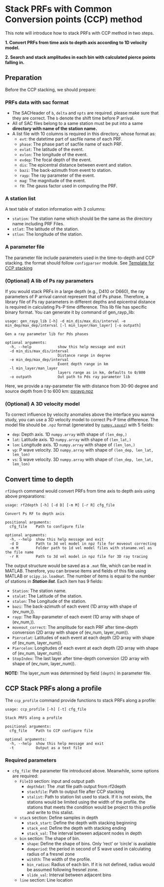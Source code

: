 
# Stack PRFs with Common Conversion points (CCP) method

This note will introduce how to stack PRFs with CCP method in two steps.

**1. Convert PRFs from time axis to depth axis according to 1D velocity model.**

**2. Search and stack amplitudes in each bin with calculated pierce points falling in.**

## Preparation

Before the CCP stacking, we should prepare:

### PRFs data with sac format

- The SACHeader of `b`, `delta` and `npts` are required. please make sure that they are correct. The `b` denote the shift time before P arrival.
- All of SAC files belong to a same station must be put into a same **directory with name of the station name.**
- A list file with 10 columns is required in this directory, whose format as:
    - `evt`: the datetime part of sacfile name of each PRF.
    - `phase`: The phase part of sacfile name of each PRF.
    - `evlat`: The latitude of the event.
    - `evlon`: The longitude of the event.
    - `evdep`: The focal depth of the event.
    - `dis`: The epicentral distance between event and station.
    - `bazi`: The back-azimuth from event to station.
    - `rayp`: The ray parameter of the event.
    - `mag`: The magnitude of the event.
    - `f0`: The gauss factor used in computing the PRF.

### A station list

A text table of station information with 3 columns:

- `station`: The station name which should be the same as the directory name including PRF Files.
- `stlat`: The latitude of the station.
- `stlon`: The longitude of the station.

### A parameter file

The parameter file include parameters used in the time-to-depth and CCP stacking. the format should follow `configparser` module. See [Template for CCP stacking](../notes/config)


### (Optional) A lib of Ps ray parameters

If you would stack PRFs in a large depth (e.g., D410 or D660), the ray parameters of P arrival cannot represent that of Ps phase. Therefore, a library file of Ps ray parameters in different depths and epicentral distance is required in calculating Ps-P time difference. This lib file has specific binary format. You can generate it by command of gen_rayp_lib:

```shell
usage: gen_rayp_lib [-h] -d min_dis/max_dis/interval -e min_dep/max_dep/interval [-l min_layer/man_layer] [-o outpath]

Gen a ray parameter lib for Pds phases

optional arguments:
  -h, --help            show this help message and exit
  -d min_dis/max_dis/interval
                        Distance range in degree
  -e min_dep/max_dep/interval
                        Event depth range in km
  -l min_layer/man_layer
                        layers range as in km, defaults to 0/800
  -o outpath            Out path to Pds ray parameter lib
```

Here, we provide a ray-parameter file with distance from 30-90 degree and source depth from 0 to 600 km: [psrayp.npz](https://osf.io/utx24/download)

### (Optional) A 3D velocity model

To correct influence by velocity anomalies above the interface you wanna study, you can use a 3D velocity model to correct Ps-P time difference. The model file should be `.npz` format (generated by [`numpy.savez`](https://docs.scipy.org/doc/numpy/reference/generated/numpy.savez.html?highlight=savez)) with 5 fields:

- `dep`: Depth axis. 1D `numpy.array` with shape of `(len_dep,)`
- `lat`: Latitude axis. 1D `numpy.array` with shape of `(len_lat,)`
- `lon`: Longitude axis. 1D `numpy.array` with shape of `(len_lon,)`
- `vp`: P wave velocity. 3D `numpy.array` with shape of `(len_dep, len_lat, len_lon)`
- `vs`: S wave velocity. 3D `numpy.array` with shape of `(len_dep, len_lat, len_lon)`

## Convert time to depth

`rf2depth` command would convert PRFs from time axis to depth axis using above preparations:

```
usage: rf2depth [-h] [-d D] [-m M] [-r R] cfg_file

Convert Ps RF to depth axis

positional arguments:
  cfg_file    Path to configure file

optional arguments:
  -h, --help  show this help message and exit
  -d D        Path to 3d vel model in npz file for moveout correcting
  -m M        Folder path to 1d vel model files with staname.vel as the file name
  -r R        Path to 3d vel model in npz file for 3D ray tracing
```

The output structure would be saved as a `.mat` file, which can be read in MATLAB. Therefore, you can browse items and fields of this file using MATLAB or `scipy.io.loadmat`. The number of items is equal to the number of stations in ***Station list***. Each item has 9 fields:

- `Station`: The station name.
- `stalat`: The Latitude of the station.
- `stalon`: The Longitude of the station.
- `bazi`: The back-azimuth of each event (1D array with shape of (ev_num,)).
- `rayp`: The Ray-parameter of each event (1D array with shape of (ev_num,)).
- `moveout_correct`: The amplitude for each PRF after time-depth conversion (2D array with shape of (ev_num, layer_num)).
- `Piercelat`: Latitudes of each event at each depth (2D array with shape of (ev_num, layer_num)).
- `Piercelon`: Longitudes of each event at each depth (2D array with shape of (ev_num, layer_num)).
- `StopIndex`: The last layer after time-depth conversion (2D array with shape of (ev_num, layer_num)).

**NOTE:**
The layer_num was determined by field `[depth]` in parameter file. 

## CCP Stack PRFs along a profile

The `ccp_profile` command provide functions to stack PRFs along a profile:

```
usage: ccp_profile [-h] [-t] cfg_file

Stack PRFS along a profile

positional arguments:
  cfg_file    Path to CCP configure file

optional arguments:
  -h, --help  show this help message and exit
  -t          Output as a text file
```

### Required parameters

- `cfg_file`: the parameter file introduced above. Meanwhile, some options are required:
    - `FileIO` section: input and output path
        - `depthdat`: The .mat file path output from rf2depth
        - `stackfile`: Path to output file after CCP stacking
        - `stalist`: Path to station list used to stack. If it is not exists, the stations would be limited using the width of the profile. the stations that meets the condition would be project to this profile and write to this stalist.
    - `stack` section: Define samples in depth
        - `stack_start`: Define the depth with stacking beginning
        - `stack_end`: Define the depth with stacking ending
        - `stack_val`: The interval between adjacent nodes in depth
    - `bin` section: The shape of bin.
        - `shape`: Define the shape of bins. Only ‘rect’ or ‘circle’ is available
        - `domperiod`: the period in second of S wave used in calculating radius of a fresnel zone
        - `witdth`: The width of the profile.
        - `bin_radius`: Radius of each bin. If it is not defined, radius would be assumed following fresnel zone.
        - `slide_val`: Interval between adjacent bins
    - `line` section: Line location
